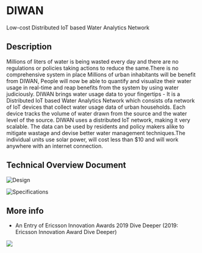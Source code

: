 # DIWAN
Low-cost Distributed IoT based Water Analytics Network

## Description 

Millions of liters of water is being wasted every day and there are no regulations or policies taking actions to reduce the
same.There is no comprehensive system in place
Millions of urban inhabitants will be benefit from DIWAN, People will now be able to quantify and visualize their water
usage in real-time and reap benefits from the system by using water judiciously.
DIWAN brings water usage data to your fingertips - It is a Distributed IoT based Water Analytics Network which consists ofa network of IoT devices that collect water usage data of urban households. Each device tracks the volume of water
drawn from the source and the water level of the source.
DIWAN uses a distributed IoT network, making it very scalable. The data can be used by residents and policy makers alike
to mitigate wastage and devise better water management techniques.The individual units use solar power, will cost less
than $10 and will work anywhere with an internet connection.


## Technical Overview Document

![Design](https://i.imgur.com/D7JhtoL.png)

![Specifications](https://i.imgur.com/LTlOWoe.png)

## More info

* An Entry of Ericsson Innovation Awards 2019 Dive Deeper (2019: Ericsson Innovation Award Dive
Deeper)

![](https://i.ibb.co/D5kkyfX/Capture.png)


